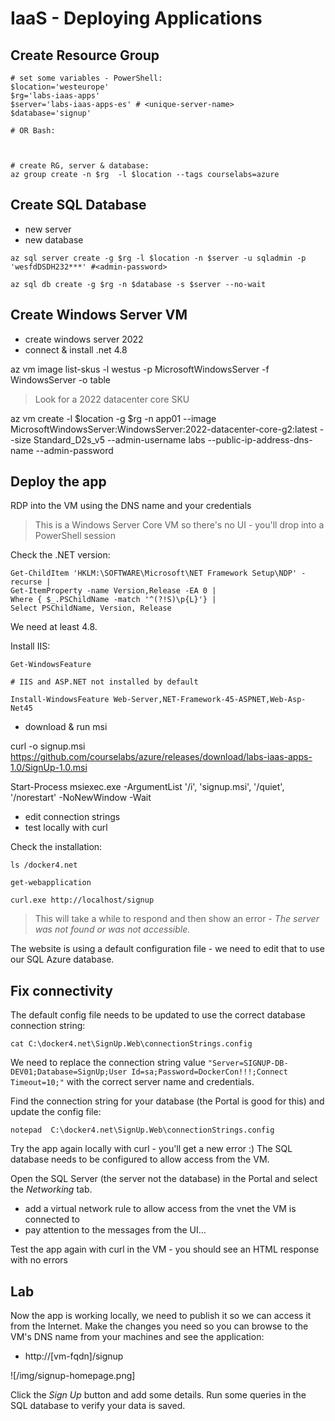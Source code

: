# IaaS - Deploying Applications

## Create Resource Group

```
# set some variables - PowerShell:
$location='westeurope'
$rg='labs-iaas-apps'
$server='labs-iaas-apps-es' # <unique-server-name>
$database='signup'

# OR Bash:



# create RG, server & database:
az group create -n $rg  -l $location --tags courselabs=azure
```

## Create SQL Database

- new server
- new database

```
az sql server create -g $rg -l $location -n $server -u sqladmin -p 'wesfdDSDH232***' #<admin-password>

az sql db create -g $rg -n $database -s $server --no-wait
```


## Create Windows Server VM

- create windows server 2022 
- connect & install .net 4.8

az vm image list-skus -l westus -p MicrosoftWindowsServer -f WindowsServer -o table

> Look for a 2022 datacenter core SKU

az vm create -l $location -g $rg -n app01 --image MicrosoftWindowsServer:WindowsServer:2022-datacenter-core-g2:latest --size Standard_D2s_v5 --admin-username labs --public-ip-address-dns-name <your-unique-dns-name> --admin-password <your-strong-password>

## Deploy the app

RDP into the VM using the DNS name and your credentials

> This is a Windows Server Core VM so there's no UI - you'll drop into a PowerShell session


Check the .NET version:

```
Get-ChildItem 'HKLM:\SOFTWARE\Microsoft\NET Framework Setup\NDP' -recurse |
Get-ItemProperty -name Version,Release -EA 0 |
Where { $_.PSChildName -match '^(?!S)\p{L}'} |
Select PSChildName, Version, Release
```

We need at least 4.8.

Install IIS:

```
Get-WindowsFeature

# IIS and ASP.NET not installed by default

Install-WindowsFeature Web-Server,NET-Framework-45-ASPNET,Web-Asp-Net45

```



- download & run msi

curl -o signup.msi https://github.com/courselabs/azure/releases/download/labs-iaas-apps-1.0/SignUp-1.0.msi

Start-Process msiexec.exe -ArgumentList '/i', 'signup.msi', '/quiet', '/norestart' -NoNewWindow -Wait


- edit connection strings
- test locally with curl

Check the installation:

```
ls /docker4.net

get-webapplication

curl.exe http://localhost/signup
```

> This will take a while to respond and then show an error - _The server was not found or was not accessible._ 

The website is using a default configuration file - we need to edit that to use our SQL Azure database.


## Fix connectivity

The default config file needs to be updated to use the correct database connection string:

```
cat C:\docker4.net\SignUp.Web\connectionStrings.config
```

We need to replace the connection string value `"Server=SIGNUP-DB-DEV01;Database=SignUp;User Id=sa;Password=DockerCon!!!;Connect Timeout=10;"` with the correct server name and credentials.

Find the connection string for your database (the Portal is good for this) and update the config file:

```
notepad  C:\docker4.net\SignUp.Web\connectionStrings.config
```

Try the app again locally with curl - you'll get a new error :) The SQL database needs to be configured to allow access from the VM.

Open the SQL Server (the server not the database) in the Portal and select the _Networking_ tab.

- add a virtual network rule to allow access from the vnet the VM is connected to
- pay attention to the messages from the UI...

Test the app again with curl in the VM - you should see an HTML response with no errors

## Lab

Now the app is working locally, we need to publish it so we can access it from the Internet. Make the changes you need so you can browse to the VM's DNS name from your machines and see the application:

- http://[vm-fqdn]/signup

![/img/signup-homepage.png]

Click the _Sign Up_ button and add some details. Run some queries in the SQL database to verify your data is saved.




